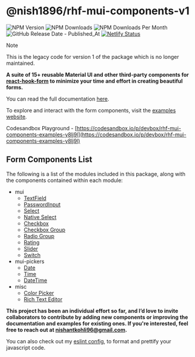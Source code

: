 # @nish1896/rhf-mui-components-v1

![NPM Version](https://img.shields.io/npm/v/%40nish1896%2Frhf-mui-components)
![NPM Downloads](https://img.shields.io/npm/dt/%40nish1896%2Frhf-mui-components)
![NPM Downloads Per Month](https://img.shields.io/npm/dm/%40nish1896%2Frhf-mui-components?color=%23e0e063)
![GitHub Release Date - Published_At](https://img.shields.io/github/release-date/nishkohli96/rhf-mui-components)
[![Netlify Status](https://api.netlify.com/api/v1/badges/0c4fc578-ed19-4a5a-a3cd-e59fedcdb689/deploy-status)](https://app.netlify.com/sites/rhf-mui-components/deploys)

>[!NOTE]
>
> This is the legacy code for version 1 of the package which is no longer maintained. 

**A suite of 15+ reusable Material UI and other third-party components for [react-hook-form](https://react-hook-form.com/) to minimize your time and effort in creating beautiful forms.**

You can read the full documentation [here](https://rhf-mui-components.netlify.app/).

To explore and interact with the form components, visit the [examples website](https://rhf-mui-components-examples.netlify.app/).

Codesandbox Playground - [https://codesandbox.io/p/devbox/rhf-mui-components-examples-y8lj9l](https://codesandbox.io/p/devbox/rhf-mui-components-examples-y8lj9l)

## Form Components List
The following is a list of the modules included in this package, along with the components contained within each module:

- mui
  - [TextField](https://rhf-mui-components.netlify.app/components/mui/RHFTextField)
  - [PasswordInput](https://rhf-mui-components.netlify.app/components/mui/RHFPasswordInput)
  - [Select](https://rhf-mui-components.netlify.app/components/mui/RHFSelect)
  - [Native Select](https://rhf-mui-components.netlify.app/components/mui/RHFNativeSelect)
  - [Checkbox](https://rhf-mui-components.netlify.app/components/mui/RHFCheckbox)
  - [Checkbox Group](https://rhf-mui-components.netlify.app/components/mui/RHFCheckboxGroup)
  - [Radio Group](https://rhf-mui-components.netlify.app/components/mui/RHFRadioGroup)
  - [Rating](https://rhf-mui-components.netlify.app/components/mui/RHFRating)
  - [Slider](https://rhf-mui-components.netlify.app/components/mui/RHFSlider)
  - [Switch](https://rhf-mui-components.netlify.app/components/mui/RHFSwitch)
- mui-pickers
  - [Date](https://rhf-mui-components.netlify.app/components/mui-pickers/RHFDatePicker)
  - [Time](https://rhf-mui-components.netlify.app/components/mui-pickers/RHFTimePicker)
  - [DateTime](https://rhf-mui-components.netlify.app/components/mui-pickers/RHFDateTimePicker)
- misc
  - [Color Picker](https://rhf-mui-components.netlify.app/components/misc/RHFColorPicker)
  - [Rich Text Editor](https://rhf-mui-components.netlify.app/components/misc/RHFRichTextEditor)

**This project has been an individual effort so far, and I’d love to invite collaborators to contribute by adding new components or improving the documentation and examples for existing ones. If you're interested, feel free to reach out at [nishantkohli96@gmail.com](mailto:nishantkohli96@gmail.com).**

You can also check out my [eslint config](pmjs.com/package/@nish1896/eslint-config), to format and prettify your javascript code.